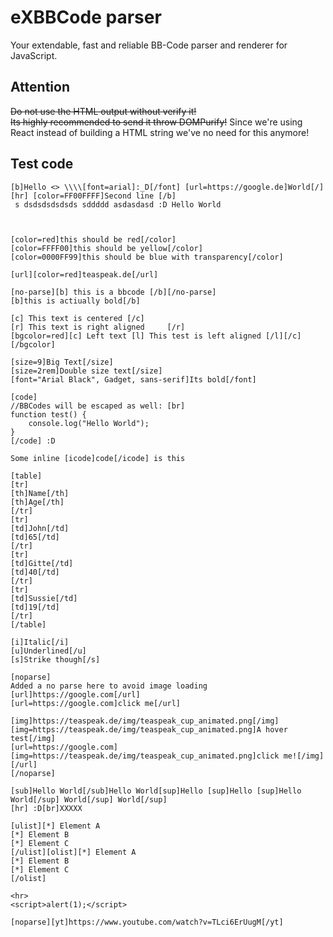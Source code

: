 # eXBBCode parser
Your extendable, fast and reliable BB-Code parser and renderer for JavaScript.  

## Attention
~~Do not use the HTML output without verify it!  
Its highly recommended to send it throw DOMPurify!~~
Since we're using React instead of building a HTML string we've no need for this anymore!

## Test code
```bbcode
[b]Hello <> \\\\[font=arial]:_D[/font] [url=https://google.de]World[/] [hr] [color=FF00FFFF]Second line [/b]
 s dsdsdsdsdsds sddddd asdasdasd :D Hello World



[color=red]this should be red[/color]
[color=FFFF00]this should be yellow[/color]
[color=0000FF99]this should be blue with transparency[/color]

[url][color=red]teaspeak.de[/url]

[no-parse][b] this is a bbcode [/b][/no-parse]
[b]this is actiually bold[/b]

[c] This text is centered [/c]
[r] This text is right aligned     [/r]
[bgcolor=red][c] Left text [l] This test is left aligned [/l][/c][/bgcolor]

[size=9]Big Text[/size]
[size=2rem]Double size text[/size]
[font="Arial Black", Gadget, sans-serif]Its bold[/font]

[code]
//BBCodes will be escaped as well: [br]
function test() {
    console.log("Hello World");
}
[/code] :D

Some inline [icode]code[/icode] is this

[table]
[tr]
[th]Name[/th]
[th]Age[/th]
[/tr]
[tr]
[td]John[/td]
[td]65[/td]
[/tr]
[tr]
[td]Gitte[/td]
[td]40[/td]
[/tr]
[tr]
[td]Sussie[/td]
[td]19[/td]
[/tr]
[/table]

[i]Italic[/i]
[u]Underlined[/u]
[s]Strike though[/s]

[noparse]
Added a no parse here to avoid image loading
[url]https://google.com[/url]
[url=https://google.com]click me[/url]

[img]https://teaspeak.de/img/teaspeak_cup_animated.png[/img]
[img=https://teaspeak.de/img/teaspeak_cup_animated.png]A hover test[/img]
[url=https://google.com][img=https://teaspeak.de/img/teaspeak_cup_animated.png]click me![/img][/url]
[/noparse]

[sub]Hello World[/sub]Hello World[sup]Hello [sup]Hello [sup]Hello World[/sup] World[/sup] World[/sup]
[hr] :D[br]XXXXX

[ulist][*] Element A
[*] Element B
[*] Element C
[/ulist][olist][*] Element A
[*] Element B
[*] Element C
[/olist]

<hr>
<script>alert(1);</script>

[noparse][yt]https://www.youtube.com/watch?v=TLci6ErUugM[/yt]
```

